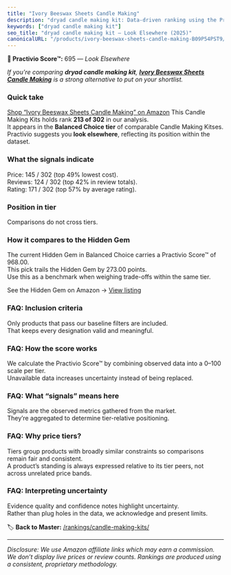 ```yaml
---
title: "Ivory Beeswax Sheets Candle Making"
description: "dryad candle making kit: Data-driven ranking using the Practivio Score™. Positioned by quality, value, demand, findability, momentum."
keywords: ["dryad candle making kit"]
seo_title: "dryad candle making kit — Look Elsewhere (2025)"
canonicalURL: "/products/ivory-beeswax-sheets-candle-making-B09P54PST9/"
---
```


**🚫 Practivio Score™:** 695 — _Look Elsewhere_


*If you're comparing **dryad candle making kit**, **[Ivory Beeswax Sheets Candle Making](https://www.amazon.com/dp/B09P54PST9?tag=practivio-20)** is a strong alternative to put on your shortlist.*
### Quick take
[Shop “Ivory Beeswax Sheets Candle Making” on Amazon](https://www.amazon.com/dp/B09P54PST9?tag=practivio-20)
This Candle Making Kits holds rank **213 of 302** in our analysis.  
It appears in the **Balanced Choice tier** of comparable Candle Making Kitses.  
Practivio suggests you **look elsewhere**, reflecting its position within the dataset.

### What the signals indicate
Price: 145 / 302 (top 49% lowest cost).  
Reviews: 124 / 302 (top 42% in review totals).  
Rating: 171 / 302 (top 57% by average rating).  

### Position in tier
Comparisons do not cross tiers.

### How it compares to the Hidden Gem
The current Hidden Gem in Balanced Choice carries a Practivio Score™ of 968.00.  
This pick trails the Hidden Gem by 273.00 points.  
Use this as a benchmark when weighing trade-offs within the same tier.  

See the Hidden Gem on Amazon → [View listing](https://www.amazon.com/dp/B09G74PT1J?tag=practivio-20)

### FAQ: Inclusion criteria
Only products that pass our baseline filters are included.  
That keeps every designation valid and meaningful.

### FAQ: How the score works
We calculate the Practivio Score™ by combining observed data into a 0–100 scale per tier.  
Unavailable data increases uncertainty instead of being replaced.

### FAQ: What “signals” means here
Signals are the observed metrics gathered from the market.  
They’re aggregated to determine tier-relative positioning.

### FAQ: Why price tiers?
Tiers group products with broadly similar constraints so comparisons remain fair and consistent.  
A product’s standing is always expressed relative to its tier peers, not across unrelated price bands.

### FAQ: Interpreting uncertainty
Evidence quality and confidence notes highlight uncertainty.  
Rather than plug holes in the data, we acknowledge and present limits.


🏷️ **Back to Master:** [/rankings/candle-making-kits/](/rankings/candle-making-kits/)

---
_Disclosure: We use Amazon affiliate links which may earn a commission. We don’t display live prices or review counts. Rankings are produced using a consistent, proprietary methodology._
